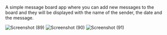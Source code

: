 A simple message board app where you can add new messages to the board and they will be displayed with the name of the sender, the date and the message.

![Screenshot (89)](https://github.com/user-attachments/assets/ef269461-3526-4a4a-ac51-a831d367ab15)
![Screenshot (90)](https://github.com/user-attachments/assets/36511fd7-acdf-4d20-ab23-8f5f41536920)
![Screenshot (91)](https://github.com/user-attachments/assets/f9a98a67-3c3a-49f9-8c6a-c0f1a1c1d565)
